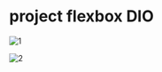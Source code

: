 # project flexbox DIO

![1](https://user-images.githubusercontent.com/43629739/193153969-332e6cbb-5890-40fb-a6f4-3442e5eba852.png)
  
![2](https://user-images.githubusercontent.com/43629739/193154034-e9e41025-3160-43bd-8f25-278107aedfb3.png)
  
